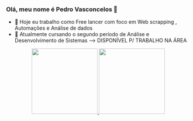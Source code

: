 ### Olá, meu nome é Pedro Vasconcelos 👋


- 🔭 Hoje eu trabalho como Free lancer com foco em Web scrapping , Automações e Análise de dados
- 🌱 Atualmente cursando o segundo período de Análise e Desenvolvimento de Sistemas
--> DISPONÍVEL P/ TRABALHO NA ÁREA

<div align="center">
  <a href="https://github.com/PedroDPV">
  <img height="180em" src="https://github-readme-stats.vercel.app/api?username=PedroDPV&show_icons=true&theme=dracula&include_all_commits=true&count_private=true"/>
  <img height="180em" src="https://github-readme-stats.vercel.app/api/top-langs/?username=PedroDPV&layout=compact&langs_count=7&theme=dracula"/>
</div>
